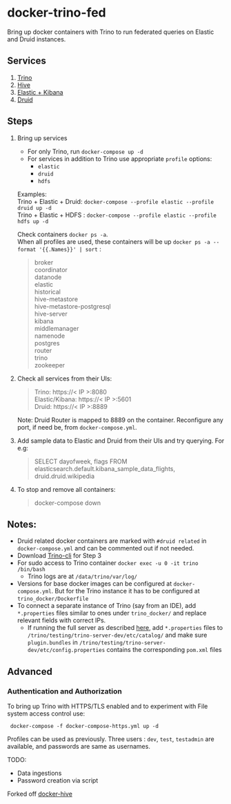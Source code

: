 # docker-trino-fed

Bring up docker containers with Trino to run federated queries on Elastic and Druid instances.
## Services

 1. [Trino](https://hub.docker.com/r/trinodb/trino)
 2. [Hive](https://github.com/big-data-europe/docker-hive)
 3. [Elastic + Kibana](https://www.elastic.co/guide/en/kibana/current/docker.html)
 4. [Druid](https://druid.apache.org/docs/latest/tutorials/docker.html)

## Steps

 1. Bring up services
    * For only Trino, run `docker-compose up -d`
    * For services in addition to Trino use appropriate `profile` options:
        -   `elastic`
        -   `druid`
        -   `hdfs`

    Examples: </br>
        Trino + Elastic + Druid: `docker-compose --profile elastic --profile druid up -d` </br>
        Trino + Elastic + HDFS : `docker-compose --profile elastic --profile hdfs up -d` </br>

    Check containers `docker ps -a`. </br>
    When all profiles are used, these containers will be up `docker ps -a --format '{{.Names}}' | sort` :

    > broker </br>
    > coordinator </br>
    > datanode </br>
    > elastic </br>
    > historical </br>
    > hive-metastore </br>
    > hive-metastore-postgresql </br>
    > hive-server </br>
    > kibana </br>
    > middlemanager </br>
    > namenode </br>
    > postgres </br>
    > router </br>
    > trino </br>
    > zookeeper </br>

 2. Check all services from their UIs:

    > Trino: https://< IP >:8080 </br>
    > Elastic/Kibana: https://< IP >:5601 </br>
    > Druid: https://< IP >:8889 </br>

    Note: Druid Router is mapped to 8889 on the container. Reconfigure any port, if need be, from `docker-compose.yml`.

3.  Add sample data to Elastic and Druid from their UIs and try querying. For e.g: </br>

    > SELECT dayofweek, flags FROM elasticsearch.default.kibana_sample_data_flights, druid.druid.wikipedia

4.  To stop and remove all containers:

    > docker-compose down

## Notes:

 - Druid related docker containers are marked with `#druid related` in
   `docker-compose.yml` and can be commented out if not needed.
 - Download [Trino-cli](https://trino.io/docs/current/installation/cli.html) for  Step 3
 - For sudo access to Trino container `docker exec -u 0 -it trino /bin/bash`
      - Trino logs are at `/data/trino/var/log/`
 - Versions for base docker images can be configured at `docker-compose.yml`. But for the Trino instance it has to be configured at `trino_docker/Dockerfile`
 - To connect a separate instance of Trino (say from an IDE), add `*.properties` files similar to ones under `trino_docker/` and replace relevant fields with correct IPs.
    - If running the full server as described [here](https://github.com/trinodb/trino), add `*.properties` files to `/trino/testing/trino-server-dev/etc/catalog/` and make sure `plugin.bundles` in `/trino/testing/trino-server-dev/etc/config.properties` contains the corresponding `pom.xml` files

## Advanced

### Authentication and Authorization

To bring up Trino with HTTPS/TLS enabled and to experiment with File system access control use: </br>

     docker-compose -f docker-compose-https.yml up -d

Profiles can be used as previously. Three users : `dev`, `test`, `testadmin` are available, and passwords are same as usernames.

TODO: 
* Data ingestions
* Password creation via script

Forked off [docker-hive](https://github.com/big-data-europe/docker-hive)
